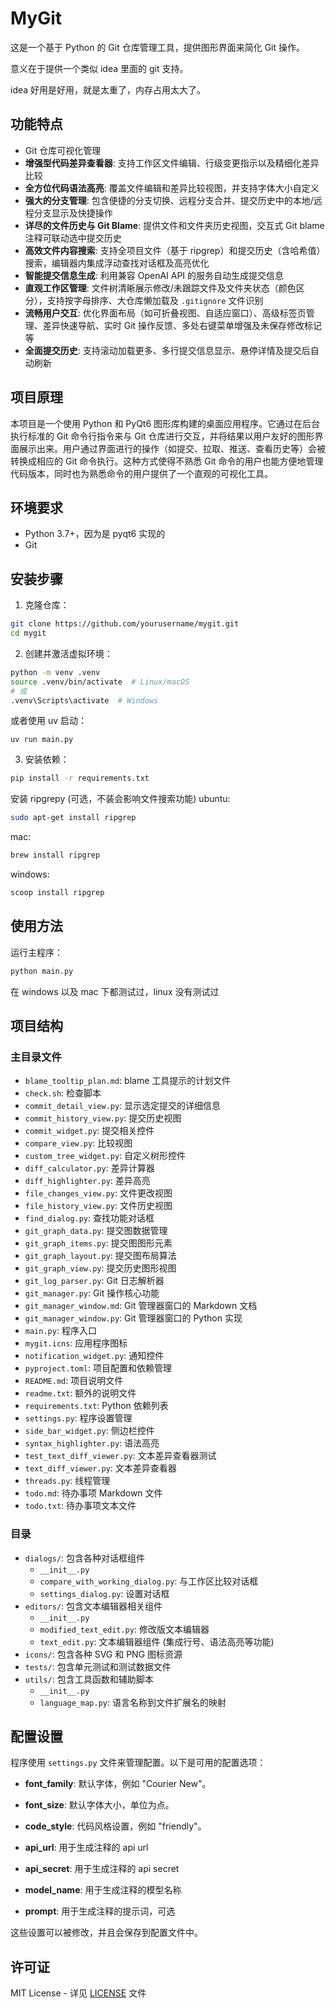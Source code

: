 # MyGit

这是一个基于 Python 的 Git 仓库管理工具，提供图形界面来简化 Git 操作。

意义在于提供一个类似 idea 里面的 git 支持。

idea 好用是好用，就是太重了，内存占用太大了。

## 功能特点

- Git 仓库可视化管理
- **增强型代码差异查看器**: 支持工作区文件编辑、行级变更指示以及精细化差异比较
- **全方位代码语法高亮**: 覆盖文件编辑和差异比较视图，并支持字体大小自定义
- **强大的分支管理**: 包含便捷的分支切换、远程分支合并、提交历史中的本地/远程分支显示及快捷操作
- **详尽的文件历史与 Git Blame**: 提供文件和文件夹历史视图，交互式 Git blame 注释可联动选中提交历史
- **高效文件内容搜索**: 支持全项目文件（基于 ripgrep）和提交历史（含哈希值）搜索，编辑器内集成浮动查找对话框及高亮优化
- **智能提交信息生成**: 利用兼容 OpenAI API 的服务自动生成提交信息
- **直观工作区管理**: 文件树清晰展示修改/未跟踪文件及文件夹状态（颜色区分），支持按字母排序、大仓库懒加载及 `.gitignore` 文件识别
- **流畅用户交互**: 优化界面布局（如可折叠视图、自适应窗口）、高级标签页管理、差异快速导航、实时 Git 操作反馈、多处右键菜单增强及未保存修改标记等
- **全面提交历史**: 支持滚动加载更多、多行提交信息显示、悬停详情及提交后自动刷新

## 项目原理

本项目是一个使用 Python 和 PyQt6 图形库构建的桌面应用程序。它通过在后台执行标准的 Git 命令行指令来与 Git 仓库进行交互，并将结果以用户友好的图形界面展示出来。用户通过界面进行的操作（如提交、拉取、推送、查看历史等）会被转换成相应的 Git 命令执行。这种方式使得不熟悉 Git 命令的用户也能方便地管理代码版本，同时也为熟悉命令的用户提供了一个直观的可视化工具。

## 环境要求

- Python 3.7+，因为是 pyqt6 实现的
- Git

## 安装步骤

1. 克隆仓库：
```bash
git clone https://github.com/yourusername/mygit.git
cd mygit
```

2. 创建并激活虚拟环境：
```bash
python -m venv .venv
source .venv/bin/activate  # Linux/macOS
# 或
.venv\Scripts\activate  # Windows
```

或者使用 uv 启动：

    uv run main.py

3. 安装依赖：
```bash
pip install -r requirements.txt
```

安装 ripgrepy (可选，不装会影响文件搜索功能)
ubuntu:
```bash
sudo apt-get install ripgrep
```

mac:
```bash
brew install ripgrep
```

windows:
```bash
scoop install ripgrep
```

## 使用方法

运行主程序：
```bash
python main.py
```

在 windows 以及 mac 下都测试过，linux 没有测试过

## 项目结构

### 主目录文件
- `blame_tooltip_plan.md`: blame 工具提示的计划文件
- `check.sh`: 检查脚本
- `commit_detail_view.py`: 显示选定提交的详细信息
- `commit_history_view.py`: 提交历史视图
- `commit_widget.py`: 提交相关控件
- `compare_view.py`: 比较视图
- `custom_tree_widget.py`: 自定义树形控件
- `diff_calculator.py`: 差异计算器
- `diff_highlighter.py`: 差异高亮
- `file_changes_view.py`: 文件更改视图
- `file_history_view.py`: 文件历史视图
- `find_dialog.py`: 查找功能对话框
- `git_graph_data.py`: 提交图数据管理
- `git_graph_items.py`: 提交图图形元素
- `git_graph_layout.py`: 提交图布局算法
- `git_graph_view.py`: 提交历史图形视图
- `git_log_parser.py`: Git 日志解析器
- `git_manager.py`: Git 操作核心功能
- `git_manager_window.md`: Git 管理器窗口的 Markdown 文档
- `git_manager_window.py`: Git 管理器窗口的 Python 实现
- `main.py`: 程序入口
- `mygit.icns`: 应用程序图标
- `notification_widget.py`: 通知控件
- `pyproject.toml`: 项目配置和依赖管理
- `README.md`: 项目说明文件
- `readme.txt`: 额外的说明文件
- `requirements.txt`: Python 依赖列表
- `settings.py`: 程序设置管理
- `side_bar_widget.py`: 侧边栏控件
- `syntax_highlighter.py`: 语法高亮
- `test_text_diff_viewer.py`: 文本差异查看器测试
- `text_diff_viewer.py`: 文本差异查看器
- `threads.py`: 线程管理
- `todo.md`: 待办事项 Markdown 文件
- `todo.txt`: 待办事项文本文件

### 目录
- `dialogs/`: 包含各种对话框组件
    - `__init__.py`
    - `compare_with_working_dialog.py`: 与工作区比较对话框
    - `settings_dialog.py`: 设置对话框
- `editors/`: 包含文本编辑器相关组件
    - `__init__.py`
    - `modified_text_edit.py`: 修改版文本编辑器
    - `text_edit.py`: 文本编辑器组件 (集成行号、语法高亮等功能)
- `icons/`: 包含各种 SVG 和 PNG 图标资源
- `tests/`: 包含单元测试和测试数据文件
- `utils/`: 包含工具函数和辅助脚本
    - `__init__.py`
    - `language_map.py`: 语言名称到文件扩展名的映射

## 配置设置

程序使用 `settings.py` 文件来管理配置。以下是可用的配置选项：

- **font_family**: 默认字体，例如 "Courier New"。

- **font_size**: 默认字体大小，单位为点。

- **code_style**: 代码风格设置，例如 "friendly"。

- **api_url**: 用于生成注释的 api url

- **api_secret**: 用于生成注释的 api secret

- **model_name**: 用于生成注释的模型名称

- **prompt**: 用于生成注释的提示词，可选

这些设置可以被修改，并且会保存到配置文件中。
## 许可证

MIT License - 详见 [LICENSE](LICENSE) 文件

